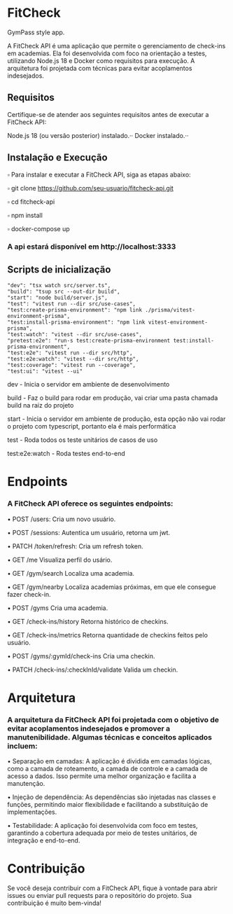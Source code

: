 # FitCheck

GymPass style app.

A FitCheck API é uma aplicação que permite o gerenciamento de check-ins em academias. Ela foi desenvolvida com foco na orientação a testes, utilizando Node.js 18 e Docker como requisitos para execução. A arquitetura foi projetada com técnicas para evitar acoplamentos indesejados.

## Requisitos
Certifique-se de atender aos seguintes requisitos antes de executar a FitCheck API:

Node.js 18 (ou versão posterior) instalado.··
Docker instalado.··

## Instalação e Execução

▫ Para instalar e executar a FitCheck API, siga as etapas abaixo:

▫ git clone https://github.com/seu-usuario/fitcheck-api.git

▫ cd fitcheck-api

▫ npm install

▫ docker-compose up

### A api estará disponível em http://localhost:3333 

## Scripts de inicialização

    "dev": "tsx watch src/server.ts", 
    "build": "tsup src --out-dir build",
    "start": "node build/server.js",
    "test": "vitest run --dir src/use-cases",
    "test:create-prisma-environment": "npm link ./prisma/vitest-environment-prisma",
    "test:install-prisma-environment": "npm link vitest-environment-prisma",
    "test:watch": "vitest --dir src/use-cases",
    "pretest:e2e": "run-s test:create-prisma-environment test:install-prisma-environment",
    "test:e2e": "vitest run --dir src/http",
    "test:e2e:watch": "vitest --dir src/http",
    "test:coverage": "vitest run --coverage",
    "test:ui": "vitest --ui"

dev - Inicia o servidor em ambiente de desenvolvimento

build - Faz o build para rodar em produção, vai criar uma pasta chamada build na raiz do projeto

start - Inicia o servidor em ambiente de produção, esta opção não vai rodar o projeto com typescript, portanto ela é mais performática

test - Roda todos os teste unitários de casos de uso

test:e2e:watch - Roda testes end-to-end 

# Endpoints
### A FitCheck API oferece os seguintes endpoints:

• POST /users: Cria um novo usuário.

• POST /sessions: Autentica um usuário, retorna um jwt.

• PATCH /token/refresh: Cria um refresh token.

• GET /me Visualiza perfil do usário.

• GET /gym/search Localiza uma academia.

• GET /gym/nearby Localiza academias próximas, em que ele consegue fazer check-in.

• POST /gyms Cria uma academia.

• GET /check-ins/history Retorna histórico de checkins.

• GET /check-ins/metrics Retorna quantidade de checkins feitos pelo usuário.

• POST /gyms/:gymId/check-ins Cria uma checkin.

• PATCH /check-ins/:checkInId/validate Valida um checkin.

# Arquitetura
### A arquitetura da FitCheck API foi projetada com o objetivo de evitar acoplamentos indesejados e promover a manutenibilidade. Algumas técnicas e conceitos aplicados incluem:

• Separação em camadas: A aplicação é dividida em camadas lógicas, como a camada de roteamento, a camada de controle e a camada de acesso a dados. Isso permite uma melhor organização e facilita a manutenção.

• Injeção de dependência: As dependências são injetadas nas classes e funções, permitindo maior flexibilidade e facilitando a substituição de implementações.

• Testabilidade: A aplicação foi desenvolvida com foco em testes, garantindo a cobertura adequada por meio de testes unitários, de integração e end-to-end.

# Contribuição
Se você deseja contribuir com a FitCheck API, fique à vontade para abrir issues ou enviar pull requests para o repositório do projeto. Sua contribuição é muito bem-vinda!



